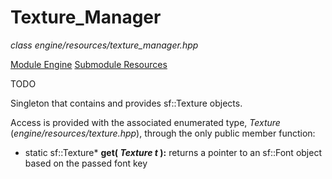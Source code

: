 # Texture_Manager
*class*
*engine/resources/texture_manager.hpp*

[Module Engine](../engine.md)
[Submodule Resources](resources.md)

TODO

Singleton that contains and provides sf::Texture objects.

Access is provided with the associated enumerated type, *Texture* (*engine/resources/texture.hpp*), through the only public member function:
- static sf::Texture\* **get( *Texture t* ):** returns a pointer to an sf::Font object based on the passed font key